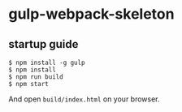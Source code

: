 # gulp-webpack-skeleton

## startup guide

    $ npm install -g gulp
    $ npm install
    $ npm run build
    $ npm start

And open ``build/index.html`` on your browser.